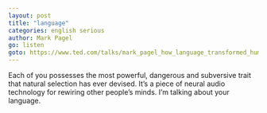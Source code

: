 ```yaml
---
layout: post
title: "language"
categories: english serious
author: Mark Pagel
go: listen
goto: https://www.ted.com/talks/mark_pagel_how_language_transformed_humanity#t-454949
---
```

Each of you possesses the most powerful, dangerous and subversive trait that natural selection has ever devised. It’s a piece of neural audio technology for rewiring other people’s minds. I’m talking about your language.
